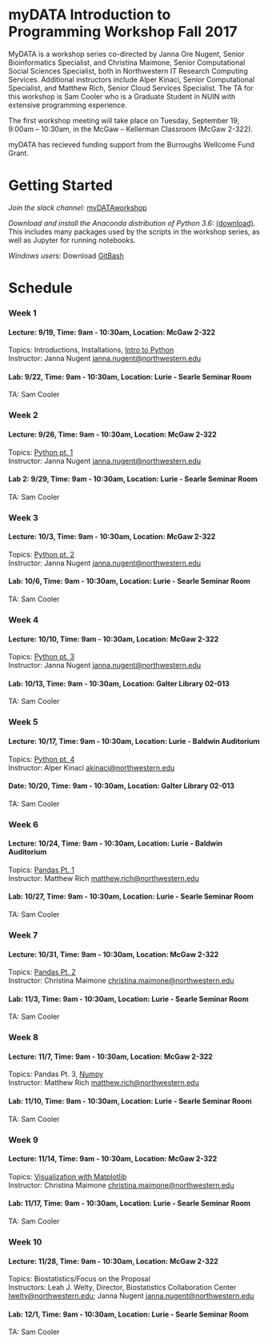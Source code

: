 # myDATA Introduction to Programming Workshop Fall 2017
 
MyDATA is a workshop series co-directed by Janna Ore Nugent, Senior Bioinformatics Specialist, and Christina Maimone, Senior Computational Social Sciences Specialist, both in Northwestern IT Research Computing Services.  Additional instructors include Alper Kinaci, Senior Computational Specialist, and Matthew Rich, Senior Cloud Services Specialist.  The TA for this workshop is Sam Cooler who is a Graduate Student in NUIN with extensive programming experience.

The first workshop meeting will take place on Tuesday, September 19, 9:00am – 10:30am, in the McGaw – Kellerman Classroom (McGaw 2-322). 

myDATA has recieved funding support from the Burroughs Wellcome Fund Grant.  

# Getting Started

*Join the slack channel:* [myDATAworkshop](https://join.slack.com/t/mydataworkshop/signup)  

*Download and install the Anaconda distribution of Python 3.6:* [(download)](https://www.anaconda.com/download/). This includes many packages used by the scripts in the workshop series, as well as Jupyter for running notebooks.  

*Windows users:* Download [GitBash](https://git-for-windows.github.io/)  

# Schedule

### Week 1  
#### Lecture: 9/19, Time: 9am - 10:30am, Location: McGaw 2-322  
Topics:  Introductions, Installations, [Intro to Python](https://github.com/nuitrcs/pythonworkshops/tree/master/intropython/Part_1)  
Instructor: Janna Nugent janna.nugent@northwestern.edu  

#### Lab: 9/22, Time: 9am - 10:30am, Location: Lurie - Searle Seminar Room  
TA: Sam Cooler

### Week 2
#### Lecture: 9/26, Time: 9am - 10:30am, Location: McGaw 2-322  
Topics:  [Python pt. 1](https://github.com/nuitrcs/pythonworkshops/tree/master/intropython/Part_1)  
Instructor: Janna Nugent janna.nugent@northwestern.edu  

#### Lab 2: 9/29, Time: 9am - 10:30am, Location: Lurie - Searle Seminar Room  
TA: Sam Cooler  

### Week 3
#### Lecture: 10/3, Time: 9am - 10:30am, Location: McGaw 2-322  
Topics:  [Python pt. 2](https://github.com/nuitrcs/pythonworkshops/tree/master/intropython/Part_2)  
Instructor: Janna Nugent janna.nugent@northwestern.edu  

#### Lab: 10/6, Time: 9am - 10:30am, Location: Lurie - Searle Seminar Room  
TA: Sam Cooler  

### Week 4
#### Lecture: 10/10, Time: 9am - 10:30am, Location: McGaw 2-322  
Topics:  [Python pt. 3](https://github.com/nuitrcs/pythonworkshops/tree/master/intropython/Part_3)  
Instructor: Janna Nugent janna.nugent@northwestern.edu  

#### Lab: 10/13, Time: 9am - 10:30am, Location: Galter Library 02-013  
TA: Sam Cooler  

### Week 5
#### Lecture: 10/17, Time: 9am - 10:30am, Location: Lurie - Baldwin Auditorium  
Topics:  [Python pt. 4](https://github.com/nuitrcs/pythonworkshops/tree/master/intropython/Part_4)  
Instructor: Alper Kinaci akinaci@northwestern.edu  

#### Date: 10/20, Time: 9am - 10:30am, Location: Galter Library 02-013  
TA: Sam Cooler  

### Week 6
#### Lecture: 10/24, Time: 9am - 10:30am, Location: Lurie - Baldwin Auditorium  
Topics: [Pandas Pt. 1](https://github.com/nuitrcs/pythonworkshops/blob/master/dataanalysis/pandas/Part%201%20-%20Basics.ipynb)  
Instructor: Matthew Rich matthew.rich@northwestern.edu  

#### Lab: 10/27, Time: 9am - 10:30am, Location: Lurie - Searle Seminar Room  
TA: Sam Cooler

### Week 7
#### Lecture: 10/31, Time: 9am - 10:30am, Location: McGaw 2-322  
Topics:  [Pandas Pt. 2](https://github.com/nuitrcs/pythonworkshops/blob/master/dataanalysis/pandas/Part%202%20-%20Grouping%2C%20Plotting%2C%20%26%20Merging.ipynb)   
Instructor: Christina Maimone christina.maimone@northwestern.edu  

#### Lab: 11/3, Time: 9am - 10:30am, Location: Lurie - Searle Seminar Room  
TA: Sam Cooler 

### Week 8  
#### Lecture: 11/7, Time: 9am - 10:30am, Location: McGaw 2-322   
Topics:  Pandas Pt. 3, [Numpy](https://github.com/nuitrcs/pythonworkshops/tree/master/dataanalysis/numpy)    
Instructor: Matthew Rich matthew.rich@northwestern.edu  

#### Lab: 11/10, Time: 9am - 10:30am, Location: Lurie - Searle Seminar Room  
TA: Sam Cooler 

### Week 9
#### Lecture: 11/14, Time: 9am - 10:30am, Location: McGaw 2-322  
Topics:  [Visualization with Matplotlib](https://github.com/nuitrcs/pythonworkshops/tree/master/dataanalysis/visualization)       
Instructor: Christina Maimone christina.maimone@northwestern.edu  

#### Lab: 11/17, Time: 9am - 10:30am, Location: Lurie - Searle Seminar Room  
TA: Sam Cooler 

### Week 10
#### Lecture: 11/28, Time: 9am - 10:30am, Location: McGaw 2-322  
Topics:  Biostatistics/Focus on the Proposal  
Instructors: Leah J. Welty, Director, Biostatistics Collaboration Center lwelty@northwestern.edu; Janna Nugent janna.nugent@northwestern.edu  

#### Lab: 12/1, Time: 9am - 10:30am, Location: Lurie - Searle Seminar Room   
TA: Sam Cooler 
